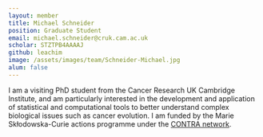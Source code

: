 ```yaml
---
layout: member
title: Michael Schneider
position: Graduate Student
email: michael.schneider@cruk.cam.ac.uk
scholar: STZTPB4AAAAJ
github: leachim
image: /assets/images/team/Schneider-Michael.jpg
alum: false
---
```


I am a visiting PhD student from the Cancer Research UK Cambridge Institute, and am particularly interested in the development and application of statistical and computational tools to better understand complex biological issues such as cancer evolution. I am funded by the Marie Skłodowska-Curie actions programme under the [CONTRA network](https://itn-contra.org/).
